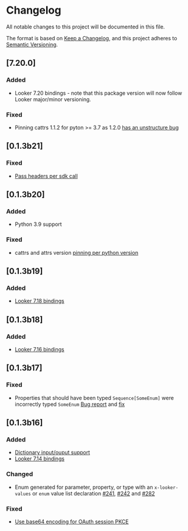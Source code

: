 # Changelog

All notable changes to this project will be documented in this file.

The format is based on [Keep a Changelog](https://keepachangelog.com/en/1.0.0/),
and this project adheres to [Semantic Versioning](https://semver.org/spec/v2.0.0.html).


## [7.20.0]

### Added

- Looker 7.20 bindings - note that this package version will now follow Looker major/minor versioning.

### Fixed

- Pinning cattrs 1.1.2 for pyton >= 3.7 as 1.2.0 [has an unstructure bug](https://github.com/Tinche/cattrs/issues/119)


## [0.1.3b21]

### Fixed

- [Pass headers per sdk call](https://github.com/mkaiser323/sdk-codegen/issues/387)


## [0.1.3b20]

### Added

- Python 3.9 support

### Fixed

- cattrs and attrs version [pinning per python version](https://github.com/mkaiser323/sdk-codegen/pull/374)


## [0.1.3b19]

### Added

- [Looker 7.18 bindings](https://github.com/mkaiser323/sdk-codegen/pull/350)


## [0.1.3b18]

### Added

- [Looker 7.16 bindings](https://github.com/mkaiser323/sdk-codegen/pull/348)


## [0.1.3b17]

### Fixed

- Properties that should have been typed `Sequence[SomeEnum]` were incorrectly typed `SomeEnum` [Bug report](https://github.com/mkaiser323/sdk-codegen/issues/334) and [fix](https://github.com/mkaiser323/sdk-codegen/pull/335)


## [0.1.3b16]

### Added

- [Dictionary input/ouput support](https://github.com/mkaiser323/sdk-codegen/commit/ada7ec0f9aa122eebe391f79507b9bbe118e3882)
- [Looker 7.14 bindings](https://github.com/mkaiser323/sdk-codegen/commit/62cc1b1ceba95fe28541343bb27cd2e019ae4e35)

### Changed

- Enum generated for parameter, property, or type with an `x-looker-values` or `enum` value list declaration [#241](https://github.com/mkaiser323/sdk-codegen/pull/241), [#242](https://github.com/mkaiser323/sdk-codegen/pull/242) and [#282](https://github.com/mkaiser323/sdk-codegen/pull/282)

### Fixed

- [Use base64 encoding for OAuth session PKCE](https://github.com/mkaiser323/sdk-codegen/commit/637a0d66a352d86c236c6dea2fdd65d10fe90dd0)
